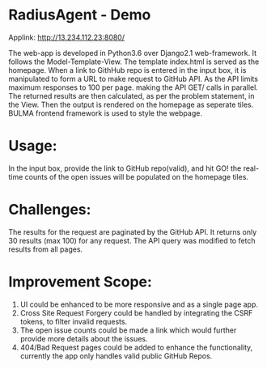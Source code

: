 # RadiusAgent - Demo

Applink: http://13.234.112.23:8080/

The web-app is developed in Python3.6 over Django2.1 web-framework.
It follows the Model-Template-View.
The template index.html is served as the homepage.
When a link to GithHub repo is entered in the input box, it is manipulated to form a URL to make request to GitHub API.
As the API limits maximum responses to 100 per page. making the API GET/ calls in parallel.
The returned results are then calculated, as per the problem statement, in the View.
Then the output is rendered on the homepage as seperate tiles.
BULMA frontend framework is used to style the webpage.

# Usage:
In the input box, provide the link to GitHub repo(valid), and hit GO!
the real-time counts of the open issues will be populated on the homepage tiles.

# Challenges:
The results for the request are paginated by the GitHub API.
It returns only 30 results (max 100) for any request.
The API query was modified to fetch results from all pages. 

# Improvement Scope:
1. UI could be enhanced to be more responsive and as a single page app.
2. Cross Site Request Forgery could be handled by integrating the CSRF tokens, to filter invalid requests.
3. The open issue counts could be made a link which would further provide more details about the issues.
4. 404/Bad Request pages could be added to enhance the functionality, currently the app only handles valid public GitHub Repos.